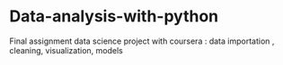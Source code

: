 # Data-analysis-with-python
Final assignment data science project with coursera : data importation , cleaning, visualization, models

